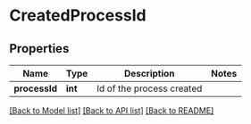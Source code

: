 # CreatedProcessId

## Properties
Name | Type | Description | Notes
------------ | ------------- | ------------- | -------------
**processId** | **int** | Id of the process created | 

[[Back to Model list]](../README.md#documentation-for-models) [[Back to API list]](../README.md#documentation-for-api-endpoints) [[Back to README]](../README.md)


